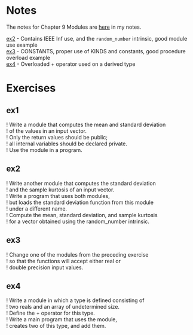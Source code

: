 # Notes

The notes for Chapter 9 Modules are [here](../01_Notes/06_1_Modules.md) in my notes.

[ex2](./Exercise2/ex2.f90) - Contains IEEE Inf use, and the `random_number` intrinsic, good module use example       
[ex3](./Exercise3/ex3.f90) - CONSTANTS, proper use of KINDS and constants, good procedure overload example     
[ex4](./Exercise4/ex4.f90) - Overloaded + operator used on a derived type


# Exercises

## ex1

! Write a module that computes the mean and standard deviation     
! of the values in an input vector.    
! Only the return values should be public;    
! all internal variables should be declared private.    
! Use the module in a program.    

## ex2

! Write another module that computes the standard deviation    
! and the sample kurtosis of an input vector.    
! Write a program that uses both modules,   
! but loads the standard deviation function from this module    
! under a different name.    
! Compute the mean, standard deviation, and sample kurtosis    
! for a vector obtained using the random_number intrinsic.

## ex3

! Change one of the modules from the preceding exercise    
! so that the functions will accept either real or    
! double precision input values.

## ex4

! Write a module in which a type is defined consisting of    
! two reals and an array of undetermined size.    
! Define the + operator for this type.    
! Write a main program that uses the module,   
! creates two of this type, and add them.